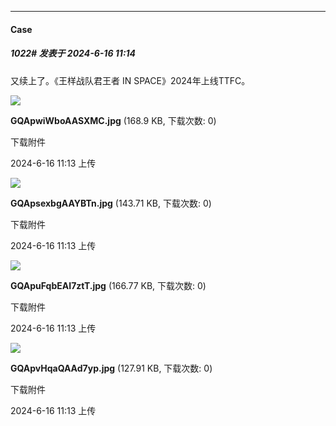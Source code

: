 ﻿
*****

####  Case  
##### 1022#       发表于 2024-6-16 11:14

又续上了。《王样战队君王者 IN SPACE》2024年上线TTFC。

<img src="https://img.saraba1st.com/forum/202406/16/111356s5ss7411ndaabn21.jpg" referrerpolicy="no-referrer">

<strong>GQApwiWboAASXMC.jpg</strong> (168.9 KB, 下载次数: 0)

下载附件

2024-6-16 11:13 上传

<img src="https://img.saraba1st.com/forum/202406/16/111357ljfigfppzgjcuf5v.jpg" referrerpolicy="no-referrer">

<strong>GQApsexbgAAYBTn.jpg</strong> (143.71 KB, 下载次数: 0)

下载附件

2024-6-16 11:13 上传

<img src="https://img.saraba1st.com/forum/202406/16/111357ok72kg77k3xg94hd.jpg" referrerpolicy="no-referrer">

<strong>GQApuFqbEAI7ztT.jpg</strong> (166.77 KB, 下载次数: 0)

下载附件

2024-6-16 11:13 上传

<img src="https://img.saraba1st.com/forum/202406/16/111358z98fi9f8i998afv6.jpg" referrerpolicy="no-referrer">

<strong>GQApvHqaQAAd7yp.jpg</strong> (127.91 KB, 下载次数: 0)

下载附件

2024-6-16 11:13 上传

